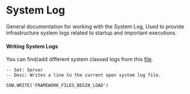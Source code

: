 # System Log
General documentation for working with the System Log, Used to provide infrastructure system logs related to startup and important executions.

#### Writing System Logs
You can find/add different system classed logs from this [file](https://github.com/WosaFramework/Framework/blob/master/wosa_core/scripting/scripting_api/system_log.lua#L108).

```
-- Set: Server
-- Desc: Writes a line to the current open system log file.

SOW.WRITE('FRAMEWORK_FILES_BEGIN_LOAD')
```